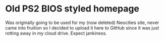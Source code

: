 # Old PS2 BIOS styled homepage
Was originally going to be used for my (now deleted) Neocities site, never came into fruition so I decided to upload it here to GitHub since it was just rotting away in my cloud drive. Expect jankiness.
